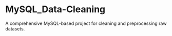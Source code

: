 # MySQL_Data-Cleaning
A comprehensive MySQL-based project for cleaning and preprocessing raw datasets. 
